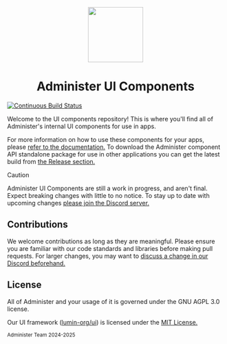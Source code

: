 <div align="center">
<img src="https://github.com/administer-org/ui-components/blob/main/assets/adm.png?raw=true" width="128">

# Administer UI Components
</div>

[![Continuous Build Status](https://github.com/administer-org/ui-components/actions/workflows/continuous_build.yml/badge.svg)](https://github.com/administer-org/ui-components/releases/tag/CB)

Welcome to the UI components repository! This is where you'll find all of Administer's internal UI components for use in apps.

For more information on how to use these components for your apps, please [refer to the documentation.](https://docs.administer.notpyx.me)
To download the Administer component API standalone package for use in other applications you can get the latest build from [the Release section.](https://github.com/administer-org/ui-components/releases/tag/CB)

> [!CAUTION]
> Administer UI Components are still a work in progress, and aren't final. Expect breaking changes with little to no notice.
> To stay up to date with upcoming changes [please join the Discord server.](https://administer.notpyx.me/to/discord) 

## Contributions

We welcome contributions as long as they are meaningful. Please ensure you are familiar with our code standards and libraries before making pull requests. For larger changes, you may want to [discuss a change in our Discord beforehand.](https://administer.notpyx.me/to/discord) <!-- TODO: DISCORD LINK (will do with app server updates tomorrow if i remember :3 -->

## License

All of Administer and your usage of it is governed under the GNU AGPL 3.0 license.

Our UI framework ([lumin-org/ui](https://github.com/lumin-org/ui)) is licensed under the [MIT License.](https://github.com/lumin-org/ui/blob/main/LICENSE)

<small>Administer Team 2024-2025</small>